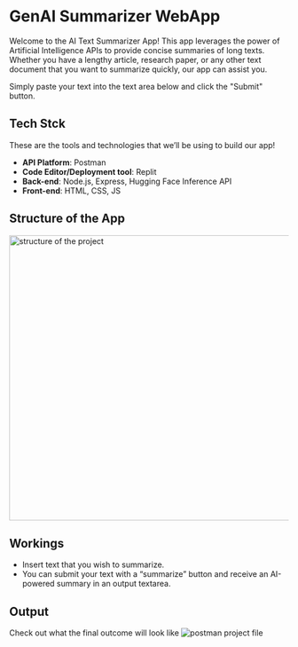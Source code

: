 # GenAI Summarizer WebApp
Welcome to the AI Text Summarizer App! This app leverages the power of Artificial Intelligence APIs to provide concise summaries of long texts. Whether you have a lengthy article, research paper, or any other text document that you want to summarize quickly, our app can assist you.

Simply paste your text into the text area below and click the "Submit" button.

## Tech Stck
These are the tools and technologies that we’ll be using to build our app!

- **API Platform**: Postman
- **Code Editor/Deployment tool**: Replit
- **Back-end**: Node.js, Express, Hugging Face Inference API
- **Front-end**: HTML, CSS, JS

## Structure of the App
<img width="514" alt="structure of the project" src="https://github.com/money8203/AI-Text-Summarizer-WebApp/assets/89864818/f9302e78-b3cb-4a60-8be2-026ba6c1248d">

## Workings
- Insert text that you wish to summarize.
- You can submit your text with a “summarize” button and receive an AI-powered summary in an output textarea.

## Output
Check out what the final outcome will look like
![postman project file](https://github.com/money8203/AI-Text-Summarizer-WebApp/assets/89864818/694d111a-3c85-4c43-b193-7576968f7d5c)

